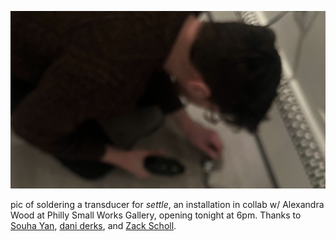 ![blur](pics/250208.jpeg)

pic of soldering a transducer for _settle_, an installation in collab w/ Alexandra Wood at Philly Small Works Gallery, opening tonight at 6pm. Thanks to [Souha Yan](https://memory-object.com), [dani derks](https://dndrks.com), and [Zack Scholl](https://infinitedigits.co).